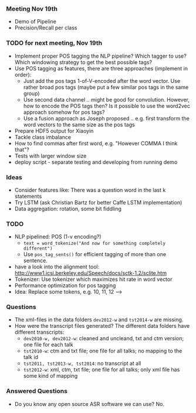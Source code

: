 ### Meeting Nov 19th

* Demo of Pipeline
* Precision/Recall per class

### TODO for next meeting, Nov 19th

* Implement proper POS tagging the NLP pipeline? Which tagger to use? Which windowing strategy to get the best possible tags?
* Use POS tagging as features, there are three approaches (implement in order):
  * Just add the pos tags 1-of-V-encoded after the word vector. Use rather broad pos tags (maybe put a few similar pos tags in the same group)
  * Use second data channel .. might be good for convolution. However, how to encode the POS tags then? Is it possible to use the word2vec approach somehow for pos tags?
  * Use a fusion approach as Joseph proposed .. e.g. first transform the word vectors to the same size as the pos tags
* Prepare HDF5 output for Xiaoyin
* Tackle class imbalance
* How to find commas after first word, e.g. "However COMMA I think that"?
* Tests with larger window size
* deploy script - separate testing and developing from running demo

### Ideas

* Consider features like: There was a question word in the last k statements
* Try LSTM (ask Christian Bartz for better Caffe LSTM implementation)
* Data aggregation: rotation, some bit fiddling


### TODO

* NLP pipelined: POS (1-v encoding?)
    * `text = word_tokenize("And now for something completely different")`
    * Use `pos_tag_sents()` for efficient tagging of more than one sentence.
* have a look into the alignment tool: http://www1.icsi.berkeley.edu/Speech/docs/sctk-1.2/sclite.htm
* Tokenizer: Use tokenizer which maximizes hit rate in word vector
* Performance optimization for pos tagging
* Idea: Replace some tokens, e.g. 10, 11, 12 --> <NUMBER>

### Questions

* The xml-files in the data folders `dev2012-w` and `tst2014-w` are missing.
* How were the transcript files generated? The different data folders have different transcripts:
   * `dev2010-w, dev2012-w`: cleaned and uncleand, txt and ctm version; one file for each talk
   * `tst2010-w`: ctm and txt file; one file for all talks; no mapping to the talk id
   * `tst2011, tst2013-w, tst2014`: no transcript at all
   * `tst2012-w`: xml, ctm, txt file; one file for all talks; only xml file has some kind of mapping

### Answered Questions
* Do you know any open source ASR software we can use? No.
